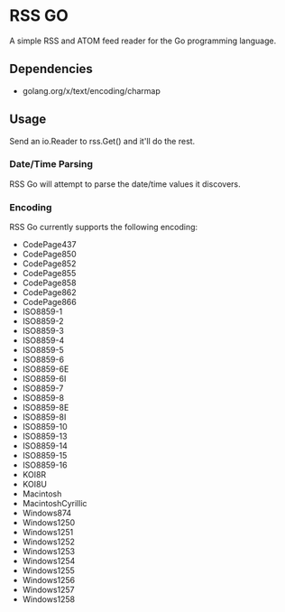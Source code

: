 # RSS GO

A simple RSS and ATOM feed reader for the Go programming language.

## Dependencies

- golang.org/x/text/encoding/charmap

## Usage

Send an io.Reader to rss.Get() and it'll do the rest.

### Date/Time Parsing

RSS Go will attempt to parse the date/time values it discovers.

### Encoding

RSS Go currently supports the following encoding:
- CodePage437
- CodePage850
- CodePage852
- CodePage855
- CodePage858
- CodePage862
- CodePage866
- ISO8859-1
- ISO8859-2
- ISO8859-3
- ISO8859-4
- ISO8859-5
- ISO8859-6
- ISO8859-6E
- ISO8859-6I
- ISO8859-7
- ISO8859-8
- ISO8859-8E
- ISO8859-8I
- ISO8859-10
- ISO8859-13
- ISO8859-14
- ISO8859-15
- ISO8859-16
- KOI8R
- KOI8U
- Macintosh
- MacintoshCyrillic
- Windows874
- Windows1250
- Windows1251
- Windows1252
- Windows1253
- Windows1254
- Windows1255
- Windows1256
- Windows1257
- Windows1258